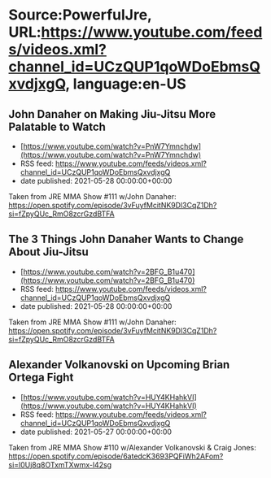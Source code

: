 # Source:PowerfulJre, URL:https://www.youtube.com/feeds/videos.xml?channel_id=UCzQUP1qoWDoEbmsQxvdjxgQ, language:en-US

## John Danaher on Making Jiu-Jitsu More Palatable to Watch
 - [https://www.youtube.com/watch?v=PnW7Ymnchdw](https://www.youtube.com/watch?v=PnW7Ymnchdw)
 - RSS feed: https://www.youtube.com/feeds/videos.xml?channel_id=UCzQUP1qoWDoEbmsQxvdjxgQ
 - date published: 2021-05-28 00:00:00+00:00

Taken from JRE MMA Show #111 w/John Danaher:
https://open.spotify.com/episode/3vFuyfMcitNK9Dl3CqZ1Dh?si=fZpyQUc_RmO8zcrGzdBTFA

## The 3 Things John Danaher Wants to Change About Jiu-Jitsu
 - [https://www.youtube.com/watch?v=2BFG_B1u470](https://www.youtube.com/watch?v=2BFG_B1u470)
 - RSS feed: https://www.youtube.com/feeds/videos.xml?channel_id=UCzQUP1qoWDoEbmsQxvdjxgQ
 - date published: 2021-05-28 00:00:00+00:00

Taken from JRE MMA Show #111 w/John Danaher:
https://open.spotify.com/episode/3vFuyfMcitNK9Dl3CqZ1Dh?si=fZpyQUc_RmO8zcrGzdBTFA

## Alexander Volkanovski on Upcoming Brian Ortega Fight
 - [https://www.youtube.com/watch?v=HUY4KHahkVI](https://www.youtube.com/watch?v=HUY4KHahkVI)
 - RSS feed: https://www.youtube.com/feeds/videos.xml?channel_id=UCzQUP1qoWDoEbmsQxvdjxgQ
 - date published: 2021-05-27 00:00:00+00:00

Taken from JRE MMA Show #110 w/Alexander Volkanovski & Craig Jones:
https://open.spotify.com/episode/6atedcK3693PQFiWh2AFom?si=l0Uj8q8OTxmTXwmx-l42sg


